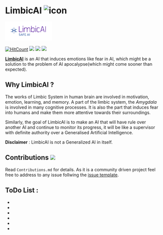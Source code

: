 # LimbicAI <img src="https://github.com/ASH1998/LymbAI/blob/master/static/images/limbic_zgL_icon.ico" alt="icon" style="width: 30%;">

<img src="https://github.com/ASH1998/LymbAI/blob/master/static/images/Limbic.PNG" alt="Logo" style="width: 30%;">

[![HitCount](http://hits.dwyl.io/ASH1998/LimbicAI.svg)](https://github.com/ASH1998) ![](https://img.shields.io/badge/version-0.1-blue.svg)  ![](https://img.shields.io/badge/gitter-join-yellow.svg)  [![](https://img.shields.io/badge/issues-solve%20%3F-red.svg)](https://github.com/ASH1998/LymbAI/tree/master/.github/ISSUE_TEMPLATE)


[**LimbicAI**](https://github.com/ASH1998/LymbAI) is an AI that induces emotions like fear in AI, which might be a solution to the problem of AI apocalypse(which might come sooner than expected).

## Why LimbicAI ?

The works of Limbic System in human brain are involved in motivation, emotion, learning, and memory. A part of the limbic system, the *Amygdala* is involved in many cognitive processes. It is also the part that induces fear into humans and make them more attentive towards their surroundings.

Similarly, the goal of LimbicAI is to make an AI that will have rule over another AI and continue to monitor its progress, it will be like a supervisor with definite authority over a Generalised Artificial Intelligence.

**Disclaimer** : LimbicAI is not a Generalized AI in itself.

## Contributions ![](https://img.shields.io/badge/Contributions-Welcome-brightgreen.svg) 
Read `Contributions.md` for details. As it is a community driven project feel free to address to any issue follwing the [issue template](https://github.com/ASH1998/LymbAI/tree/master/.github/ISSUE_TEMPLATE).

## ToDo List :
  - 
  
  - 
  
  -
  
  -
  
  -
  
  -
